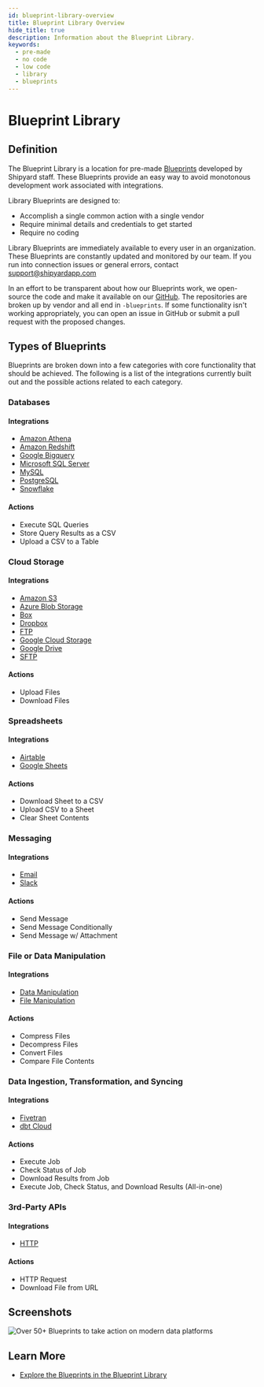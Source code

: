 ```yaml
---
id: blueprint-library-overview
title: Blueprint Library Overview
hide_title: true
description: Information about the Blueprint Library.
keywords:
  - pre-made
  - no code
  - low code
  - library
  - blueprints
---
```


# Blueprint Library

## Definition

The Blueprint Library is a location for pre-made [Blueprints](../blueprints.md) developed by Shipyard staff. These Blueprints provide an easy way to avoid monotonous development work associated with integrations.

Library Blueprints are designed to:

- Accomplish a single common action with a single vendor
- Require minimal details and credentials to get started
- Require no coding

Library Blueprints are immediately available to every user in an organization. These Blueprints are constantly updated and monitored by our team. If you run into connection issues or general errors, contact [support@shipyardapp.com](mailto:support@shipyardapp.com)

In an effort to be transparent about how our Blueprints work, we open-source the code and make it available on our [GitHub](https://github.com/shipyardapp). The repositories are broken up by vendor and all end in `-blueprints`. If some functionality isn't working appropriately, you can open an issue in GitHub or submit a pull request with the proposed changes.

## Types of Blueprints

Blueprints are broken down into a few categories with core functionality that should be achieved. The following is a list of the integrations currently built out and the possible actions related to each category.

### Databases
 
#### Integrations
- [Amazon Athena](../../blueprint-library/amazon-athena/amazon-athena-overview.md)
- [Amazon Redshift](../../blueprint-library/amazon-redshift/amazon-redshift-overview.md)
- [Google Bigquery](../../blueprint-library/google-bigquery/google-bigquery-overview.md)
- [Microsoft SQL Server](../../blueprint-library/microsoft-sql-server/microsoft-sql-server-overview.md)
- [MySQL](../../blueprint-library/mysql/mysql-overview.md)
- [PostgreSQL](../../blueprint-library/postgresql/postgresql-overview.md)
- [Snowflake](../../blueprint-library/snowflake/snowflake-overview.md)

#### Actions
- Execute SQL Queries
- Store Query Results as a CSV
- Upload a CSV to a Table

### Cloud Storage

#### Integrations
- [Amazon S3](../../blueprint-library/amazon-s3/amazon-s3-overview.md)
- [Azure Blob Storage](../../blueprint-library/azure-blob-storage/azure-blob-storage-overview.md)
- [Box](../../blueprint-library/box/box-overview.md)
- [Dropbox](../../blueprint-library/dropbox/dropbox-overview.md)
- [FTP](../../blueprint-library/ftp/ftp-overview.md)
- [Google Cloud Storage](../../blueprint-library/google-cloud-storage/google-cloud-storage-overview.md)
- [Google Drive](../../blueprint-library/google-drive/google-drive-overview.md)
- [SFTP](../../blueprint-library/sftp/sftp-overview.md)

#### Actions
- Upload Files
- Download Files

### Spreadsheets

#### Integrations
- [Airtable](../../blueprint-library/airtable/airtable-overview.md)
- [Google Sheets](../../blueprint-library/google-sheets/google-sheets-overview.md)

#### Actions
- Download Sheet to a CSV
- Upload CSV to a Sheet
- Clear Sheet Contents

### Messaging

#### Integrations
- [Email](../../blueprint-library/email/email-overview.md)
- [Slack](../../blueprint-library/email/email-overview.md)

#### Actions
- Send Message
- Send Message Conditionally
- Send Message w/ Attachment

### File or Data Manipulation

#### Integrations
- [Data Manipulation](../../blueprint-library/data-manipulation/data-manipulation-overview.md)
- [File Manipulation](../../blueprint-library/file-manipulation/file-manipulation-overview.md)

#### Actions
- Compress Files
- Decompress Files
- Convert Files
- Compare File Contents

### Data Ingestion, Transformation, and Syncing

#### Integrations
- [Fivetran](../../blueprint-library/fivetran/fivetran-overview.md)
- [dbt Cloud](../../blueprint-library/dbt-cloud/dbt-cloud-overview.md)

#### Actions
- Execute Job
- Check Status of Job
- Download Results from Job
- Execute Job, Check Status, and Download Results (All-in-one)

### 3rd-Party APIs

#### Integrations
- [HTTP](../../blueprint-library/http/http-overview.md)

#### Actions
- HTTP Request
- Download File from URL

## Screenshots

![Over 50+ Blueprints to take action on modern data platforms](../../.gitbook/assets/image_80.png)

## Learn More

- [Explore the Blueprints in the Blueprint Library](https://www.shipyardapp.com/blueprint-library)
